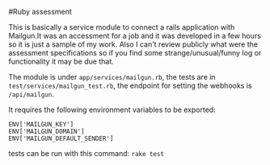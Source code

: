 #Ruby assessment

This is basically a service module to connect a rails application with Mailgun.It was an accessment for a job and it was developed in a few hours so it is just a sample of my work. Also I can't review publicly what were the assessment specifications so if you find some strange/unusual/funny log or functionality it may be due that. 

The module is under `app/services/mailgun.rb`, the tests are in `test/services/mailgun_test.rb`, the endpoint for setting the webhooks is `/api/mailgun`. 

It requires the following environment variables to be exported:

```
ENV['MAILGUN_KEY']
ENV['MAILGUN_DOMAIN'] 
ENV['MAILGUN_DEFAULT_SENDER'] 
```
tests can be run with this command: `rake test`
